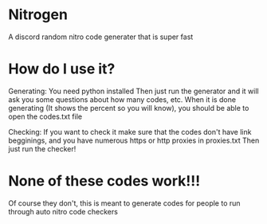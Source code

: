 # Nitrogen
A discord random nitro code generater that is super fast

# How do I use it?

Generating:
You need python installed
Then just run the generator and it will ask you some questions about how many codes, etc.
When it is done generating (It shows the percent so you will know), you should be able to open the codes.txt file

Checking:
If you want to check it make sure that the codes don't have link begginings, and you have numerous https or http proxies in proxies.txt
Then just run the checker!

# None of these codes work!!!
Of course they don't, this is meant to generate codes for people to run through auto nitro code checkers
